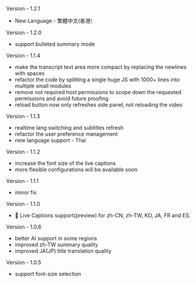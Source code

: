 Version - 1.2.1
  - New Language - 繁體中文(香港）

Version - 1.2.0
  - support bulleted summary mode

Version - 1.1.4
   - make the transcript text area more compact by replacing the newlines with spaces
   - refactor the code by splitting a single huge JS with 1000+ lines into multiple small modules
   -  remove not required host permissions to scope down the requested permissions and avoid future proofing
   -  reload button now only refreshes side panel, not reloading the video

Version - 1.1.3
  - realtime lang switching and subtitles refresh
  - refactor the user preference management
  - new language support - Thai

Version - 1.1.2
  - increase the font size of the live captions
  - more flexible configurations will be available soon

Version - 1.1.1
  - minor fix

Version - 1.1.0
  - 🚀 Live Captions support(preview) for zh-CN, zh-TW, KO, JA, FR and ES. 

Version - 1.0.6
  - better AI support in some regions
  - improved zh-TW summary quality
  - improved JA(JP) title translation quality

Version - 1.0.5
  - support font-size selection
